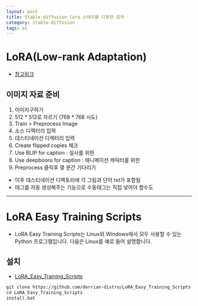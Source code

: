 ```yaml
---
layout: post
title: Stable diffusion lora 스테이블 디퓨젼 로라
category: stable-diffusion
tags: ai
---
```


# LoRA(Low-rank Adaptation)

* [참고링크](https://www.hayo.com/article/64107dacb847f9412b5a257f)

## 이미지 자료 준비
1. 이미지구하기
1. 512 * 512로 자르기 (768 * 768 시도)
1. Train > Preprocess Image
1. 소스 디렉터리 입력
1. 데스티네이션 디렉터리 입력
1. Create flipped copies 체크
1. Use BLIP for caption : 실사를 위한
1. Use deepbooru for caption : 애니메이션 캐릭터를 위한
1. Preprocess 클릭후 몇 분간 기다리기
* 이후 데스티네이션 디렉토리에 각 그림과 단어 txt가 포함됨
* 태그를 자동 생성해주는 기능으로 수동태그는 직접 넣어야 할수도

---

# LoRA Easy Training Scripts
* LoRA Easy Training Scripts는 Linux와 Windows에서 모두 사용할 수 있는 Python 프로그램입니다. 다음은 Linux를 예로 들어 설명합니다.

## 설치
* [LoRA_Easy_Training_Scripts](https://github.com/derrian-distro/LoRA_Easy_Training_Scripts)

```markdown
git clone https://github.com/derrian-distro/LoRA_Easy_Training_Scripts
cd LoRA_Easy_Training_Scripts
install.bat
```